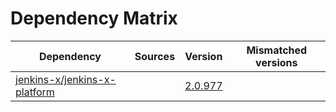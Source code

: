 # Dependency Matrix

Dependency | Sources | Version | Mismatched versions
---------- | ------- | ------- | -------------------
[jenkins-x/jenkins-x-platform](https://github.com/jenkins-x/jenkins-x-platform.git) |  | [2.0.977](https://github.com/jenkins-x/jenkins-x-platform/releases/tag/v2.0.977) | 
